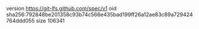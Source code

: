 version https://git-lfs.github.com/spec/v1
oid sha256:792848be201358c93b74c566e435bad199ff26a12ae83c89a729424764ddd055
size 106341
